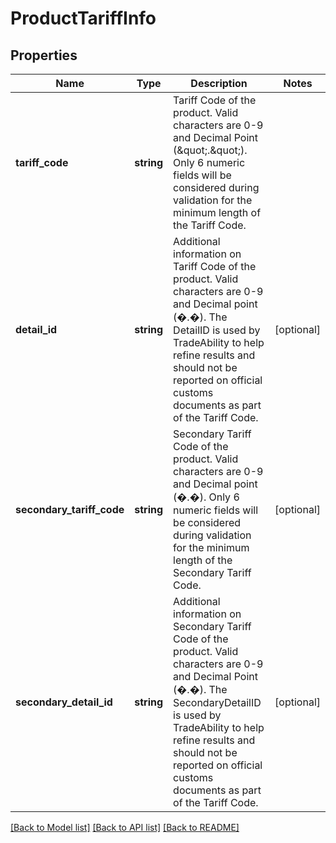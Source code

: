 # ProductTariffInfo

## Properties
Name | Type | Description | Notes
------------ | ------------- | ------------- | -------------
**tariff_code** | **string** | Tariff Code of the product.  Valid characters are 0-9 and Decimal Point (\&quot;.\&quot;).  Only 6 numeric fields will be considered during validation for the minimum length of the Tariff Code. | 
**detail_id** | **string** | Additional information on Tariff Code of the product.  Valid characters are 0-9 and Decimal point (�.�).  The DetailID is used by TradeAbility to help refine results and should not be reported on official customs documents as part of the Tariff Code. | [optional] 
**secondary_tariff_code** | **string** | Secondary Tariff Code of the product.  Valid characters are 0-9 and Decimal point (�.�).  Only 6 numeric fields will be considered during validation for the minimum length of the Secondary Tariff Code. | [optional] 
**secondary_detail_id** | **string** | Additional information on Secondary Tariff Code of the product.  Valid characters are 0-9 and Decimal Point (�.�).  The SecondaryDetailID is used by TradeAbility to help refine results and should not be reported on official customs documents as part of the Tariff Code. | [optional] 

[[Back to Model list]](../../README.md#documentation-for-models) [[Back to API list]](../../README.md#documentation-for-api-endpoints) [[Back to README]](../../README.md)

